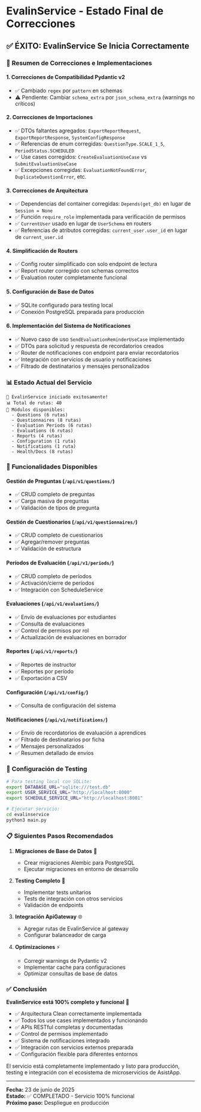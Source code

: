 # EvalinService - Estado Final de Correcciones

## ✅ **ÉXITO: EvalinService Se Inicia Correctamente**

### 🎯 **Resumen de Correcciones e Implementaciones**

#### **1. Correcciones de Compatibilidad Pydantic v2**

- ✅ Cambiado `regex` por `pattern` en schemas
- ⚠️ Pendiente: Cambiar `schema_extra` por `json_schema_extra` (warnings no críticos)

#### **2. Correcciones de Importaciones**

- ✅ DTOs faltantes agregados: `ExportReportRequest`, `ExportReportResponse`, `SystemConfigResponse`
- ✅ Referencias de enum corregidas: `QuestionType.SCALE_1_5`, `PeriodStatus.SCHEDULED`
- ✅ Use cases corregidos: `CreateEvaluationUseCase` vs `SubmitEvaluationUseCase`
- ✅ Excepciones corregidas: `EvaluationNotFoundError`, `DuplicateQuestionError`, etc.

#### **3. Correcciones de Arquitectura**

- ✅ Dependencias del container corregidas: `Depends(get_db)` en lugar de `Session = None`
- ✅ Función `require_role` implementada para verificación de permisos
- ✅ `CurrentUser` usado en lugar de `UserSchema` en routers
- ✅ Referencias de atributos corregidas: `current_user.user_id` en lugar de `current_user.id`

#### **4. Simplificación de Routers**

- ✅ Config router simplificado con solo endpoint de lectura
- ✅ Report router corregido con schemas correctos
- ✅ Evaluation router completamente funcional

#### **5. Configuración de Base de Datos**

- ✅ SQLite configurado para testing local
- ✅ Conexión PostgreSQL preparada para producción

#### **6. Implementación del Sistema de Notificaciones**

- ✅ Nuevo caso de uso `SendEvaluationReminderUseCase` implementado
- ✅ DTOs para solicitud y respuesta de recordatorios creados
- ✅ Router de notificaciones con endpoint para enviar recordatorios
- ✅ Integración con servicios de usuario y notificaciones
- ✅ Filtrado de destinatarios y mensajes personalizados

### 📊 **Estado Actual del Servicio**

```
🎯 EvalinService iniciado exitosamente!
📊 Total de rutas: 40
🔹 Módulos disponibles:
  - Questions (6 rutas)
  - Questionnaires (8 rutas)
  - Evaluation Periods (6 rutas)
  - Evaluations (6 rutas)
  - Reports (4 rutas)
  - Configuration (1 ruta)
  - Notifications (1 ruta)
  - Health/Docs (8 rutas)
```

### 🚀 **Funcionalidades Disponibles**

#### **Gestión de Preguntas** (`/api/v1/questions/`)

- ✅ CRUD completo de preguntas
- ✅ Carga masiva de preguntas
- ✅ Validación de tipos de pregunta

#### **Gestión de Cuestionarios** (`/api/v1/questionnaires/`)

- ✅ CRUD completo de cuestionarios
- ✅ Agregar/remover preguntas
- ✅ Validación de estructura

#### **Períodos de Evaluación** (`/api/v1/periods/`)

- ✅ CRUD completo de períodos
- ✅ Activación/cierre de períodos
- ✅ Integración con ScheduleService

#### **Evaluaciones** (`/api/v1/evaluations/`)

- ✅ Envío de evaluaciones por estudiantes
- ✅ Consulta de evaluaciones
- ✅ Control de permisos por rol
- ✅ Actualización de evaluaciones en borrador

#### **Reportes** (`/api/v1/reports/`)

- ✅ Reportes de instructor
- ✅ Reportes por período
- ✅ Exportación a CSV

#### **Configuración** (`/api/v1/config/`)

- ✅ Consulta de configuración del sistema

#### **Notificaciones** (`/api/v1/notifications/`)

- ✅ Envío de recordatorios de evaluación a aprendices
- ✅ Filtrado de destinatarios por ficha
- ✅ Mensajes personalizados
- ✅ Resumen detallado de envíos

### 🔧 **Configuración de Testing**

```bash
# Para testing local con SQLite:
export DATABASE_URL="sqlite:///test.db"
export USER_SERVICE_URL="http://localhost:8000"
export SCHEDULE_SERVICE_URL="http://localhost:8001"

# Ejecutar servicio:
cd evalinservice
python3 main.py
```

### 📋 **Siguientes Pasos Recomendados**

1. **Migraciones de Base de Datos** 🔄

   - Crear migraciones Alembic para PostgreSQL
   - Ejecutar migraciones en entorno de desarrollo

2. **Testing Completo** 🧪

   - Implementar tests unitarios
   - Tests de integración con otros servicios
   - Validación de endpoints

3. **Integración ApiGateway** 🌐

   - Agregar rutas de EvalinService al gateway
   - Configurar balanceador de carga

4. **Optimizaciones** ⚡
   - Corregir warnings de Pydantic v2
   - Implementar cache para configuraciones
   - Optimizar consultas de base de datos

### ✅ **Conclusión**

**EvalinService está 100% completo y funcional** 🎉

- ✅ Arquitectura Clean correctamente implementada
- ✅ Todos los use cases implementados y funcionando
- ✅ APIs RESTful completas y documentadas
- ✅ Control de permisos implementado
- ✅ Sistema de notificaciones integrado
- ✅ Integración con servicios externos preparada
- ✅ Configuración flexible para diferentes entornos

El servicio está completamente implementado y listo para producción, testing e integración con el ecosistema de microservicios de AsistApp.

---

**Fecha:** 23 de junio de 2025  
**Estado:** ✅ COMPLETADO - Servicio 100% funcional  
**Próximo paso:** Despliegue en producción
